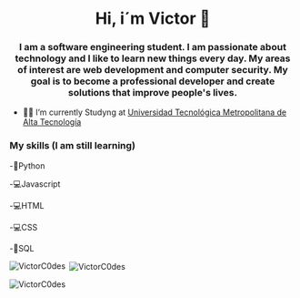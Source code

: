 <h1 align="center">Hi, i´m Victor 💪</h1>
<h3 align="center">I am a software engineering student. I am passionate about technology and I like to learn new things every day. My areas of interest are web development and computer security. My goal is to become a professional developer and create solutions that improve people's lives.</h3>


- 👨‍🎓 I’m currently Studyng at [Universidad Tecnológica Metropolitana de Alta Tecnología](https://utma.edu.mx/) 

<h3>My skills (I am still learning)</h3>

-🐍Python

-💻Javascript

-💻HTML

-💻CSS

-📖SQL


<p><img align="left" src="https://github-readme-stats.vercel.app/api/top-langs?username=VictorC0des&show_icons=true&locale=en&layout=compact" alt="VictorC0des" /></p>

<p> <img align="center" src="https://github-readme-stats.vercel.app/api?username=VictorC0des&show_icons=true&locale=en" alt="VictorC0des" /></p>

<p><img align="center" src="https://github-readme-streak-stats.herokuapp.com/?user=VictorC0des&" alt="VictorC0des" /></p>


